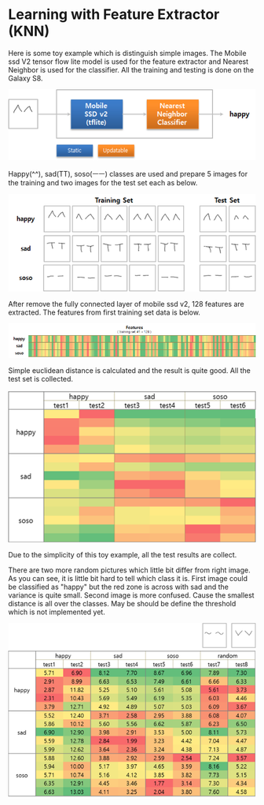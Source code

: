 # Learning with Feature Extractor (KNN)

Here is some toy example which is distinguish simple images.
The Mobile ssd V2 tensor flow lite model is used for the feature extractor and Nearest Neighbor is used for the classifier. All the training and testing is done on the Galaxy S8.

![image](https://github.com/nnstreamer/nntrainer/blob/master/docs/images/08b09a80-ef29-11e9-8303-475fd75f4b83.png)

Happy(^^), sad(TT), soso(ㅡㅡ) classes are used and prepare 5 images for the training and two images for the test set each as below.

![image](https://github.com/nnstreamer/nntrainer/blob/master/docs/images/a73cfb80-ef29-11e9-9ae9-0d6531538eaf.png)

After remove the fully connected layer of mobile ssd v2, 128 features are extracted. The features from first training set data is below.

![image](https://github.com/nnstreamer/nntrainer/blob/master/docs/images/0997fb00-ef2e-11e9-90a3-51c27bf4013f.png)


Simple euclidean distance is calculated and the result is quite good. All the test set is collected.

![image](https://github.com/nnstreamer/nntrainer/blob/master/docs/images/87103b00-ef2f-11e9-9c1a-83da0faafb63.png)

Due to the simplicity of this toy example, all the test results are collect.

There are two more random pictures which little bit differ from right image. As you can see, it is little bit hard to tell which class it is. First image could be classified as "happy" but the red zone is across with sad and the variance is quite small. Second image is more confused. Cause the smallest distance is all over the classes.
May be should be define the threshold which is not implemented yet.

![image](https://github.com/nnstreamer/nntrainer/blob/master/docs/images/33552000-ef36-11e9-88f6-ea6a35ccdf6b.png)
